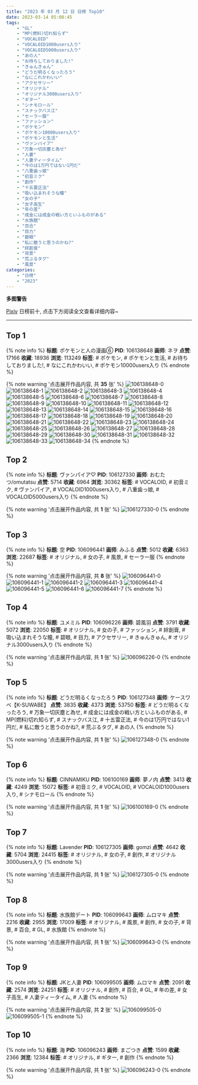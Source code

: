```yaml
---
title: "2023 年 03 月 12 日 日榜 Top10"
date: 2023-03-14 05:08:45
tags:
    - "GL"
    - "MP(燃料)切れ知らず"
    - "VOCALOID"
    - "VOCALOID1000users入り"
    - "VOCALOID5000users入り"
    - "あの人"
    - "お待ちしておりました!"
    - "きゅんきゅん"
    - "どうだ明るくなったろう"
    - "なにこれかわいい"
    - "アクセサリー"
    - "オリジナル"
    - "オリジナル3000users入り"
    - "ギター"
    - "シナモロール"
    - "スナックバス江"
    - "セーラー服"
    - "ファッション"
    - "ポケモン"
    - "ポケモン10000users入り"
    - "ポケモンと生活"
    - "ヴァンパイア"
    - "万象一切灰塵と為せ"
    - "人妻"
    - "人妻ティータイム"
    - "今のは1万円ではない1円だ"
    - "八重歯っ娘"
    - "初音ミク"
    - "創作"
    - "十五雷正法"
    - "吸い込まれそうな瞳"
    - "女の子"
    - "女子高生"
    - "年の差"
    - "成金には成金の戦い方といふものがある"
    - "水族館"
    - "百合"
    - "目力"
    - "碧眼"
    - "私に敵うと思うのかね?"
    - "絆創膏"
    - "背景"
    - "荒ぶるタグ"
    - "風景"
categories:
    - "日榜"
    - "2023"
---
```


<i class="fa fa-triangle-exclamation"></i>**多图警告**<i class="fa fa-triangle-exclamation"></i>

[Pixiv](https://www.pixiv.net/) 日榜前十, 点击下方阅读全文查看详细内容~

<!-- more -->

---

## Top 1

{% note info %}
**标题**: ポケモンと人の漫画⑥
**PID**: 106138648 **画师**: ネヲ
**点赞**: 17166 **收藏**: 18936 **浏览**: 113249
**标签**: # ポケモン, # ポケモンと生活, # お待ちしておりました!, # なにこれかわいい, # ポケモン10000users入り
{% endnote %}

{% note warning '点击展开作品内容, 共 **35** 张' %}
![106138648-0](https://i.pixiv.re/img-original/img/2023/03/12/10/57/59/106138648_p0.png)
![106138648-1](https://i.pixiv.re/img-original/img/2023/03/12/10/57/59/106138648_p1.png)
![106138648-2](https://i.pixiv.re/img-original/img/2023/03/12/10/57/59/106138648_p2.png)
![106138648-3](https://i.pixiv.re/img-original/img/2023/03/12/10/57/59/106138648_p3.png)
![106138648-4](https://i.pixiv.re/img-original/img/2023/03/12/10/57/59/106138648_p4.png)
![106138648-5](https://i.pixiv.re/img-original/img/2023/03/12/10/57/59/106138648_p5.png)
![106138648-6](https://i.pixiv.re/img-original/img/2023/03/12/10/57/59/106138648_p6.png)
![106138648-7](https://i.pixiv.re/img-original/img/2023/03/12/10/57/59/106138648_p7.png)
![106138648-8](https://i.pixiv.re/img-original/img/2023/03/12/10/57/59/106138648_p8.png)
![106138648-9](https://i.pixiv.re/img-original/img/2023/03/12/10/57/59/106138648_p9.png)
![106138648-10](https://i.pixiv.re/img-original/img/2023/03/12/10/57/59/106138648_p10.png)
![106138648-11](https://i.pixiv.re/img-original/img/2023/03/12/10/57/59/106138648_p11.png)
![106138648-12](https://i.pixiv.re/img-original/img/2023/03/12/10/57/59/106138648_p12.png)
![106138648-13](https://i.pixiv.re/img-original/img/2023/03/12/10/57/59/106138648_p13.png)
![106138648-14](https://i.pixiv.re/img-original/img/2023/03/12/10/57/59/106138648_p14.png)
![106138648-15](https://i.pixiv.re/img-original/img/2023/03/12/10/57/59/106138648_p15.png)
![106138648-16](https://i.pixiv.re/img-original/img/2023/03/12/10/57/59/106138648_p16.png)
![106138648-17](https://i.pixiv.re/img-original/img/2023/03/12/10/57/59/106138648_p17.png)
![106138648-18](https://i.pixiv.re/img-original/img/2023/03/12/10/57/59/106138648_p18.png)
![106138648-19](https://i.pixiv.re/img-original/img/2023/03/12/10/57/59/106138648_p19.png)
![106138648-20](https://i.pixiv.re/img-original/img/2023/03/12/10/57/59/106138648_p20.png)
![106138648-21](https://i.pixiv.re/img-original/img/2023/03/12/10/57/59/106138648_p21.png)
![106138648-22](https://i.pixiv.re/img-original/img/2023/03/12/10/57/59/106138648_p22.png)
![106138648-23](https://i.pixiv.re/img-original/img/2023/03/12/10/57/59/106138648_p23.png)
![106138648-24](https://i.pixiv.re/img-original/img/2023/03/12/10/57/59/106138648_p24.png)
![106138648-25](https://i.pixiv.re/img-original/img/2023/03/12/10/57/59/106138648_p25.png)
![106138648-26](https://i.pixiv.re/img-original/img/2023/03/12/10/57/59/106138648_p26.png)
![106138648-27](https://i.pixiv.re/img-original/img/2023/03/12/10/57/59/106138648_p27.png)
![106138648-28](https://i.pixiv.re/img-original/img/2023/03/12/10/57/59/106138648_p28.png)
![106138648-29](https://i.pixiv.re/img-original/img/2023/03/12/10/57/59/106138648_p29.png)
![106138648-30](https://i.pixiv.re/img-original/img/2023/03/12/10/57/59/106138648_p30.png)
![106138648-31](https://i.pixiv.re/img-original/img/2023/03/12/10/57/59/106138648_p31.png)
![106138648-32](https://i.pixiv.re/img-original/img/2023/03/12/10/57/59/106138648_p32.png)
![106138648-33](https://i.pixiv.re/img-original/img/2023/03/12/10/57/59/106138648_p33.png)
![106138648-34](https://i.pixiv.re/img-original/img/2023/03/12/10/57/59/106138648_p34.png)
{% endnote %}

## Top 2

{% note info %}
**标题**: ヴァンパイア♡
**PID**: 106127330 **画师**: おむたつ/omutatsu
**点赞**: 5714 **收藏**: 6964 **浏览**: 30362
**标签**: # VOCALOID, # 初音ミク, # ヴァンパイア, # VOCALOID1000users入り, # 八重歯っ娘, # VOCALOID5000users入り
{% endnote %}

{% note warning '点击展开作品内容, 共 **1** 张' %}
![106127330-0](https://i.pixiv.re/img-original/img/2023/03/12/00/00/44/106127330_p0.jpg)
{% endnote %}

## Top 3

{% note info %}
**标题**: 空
**PID**: 106096441 **画师**: みふる
**点赞**: 5012 **收藏**: 6363 **浏览**: 22687
**标签**: # オリジナル, # 女の子, # 風景, # セーラー服
{% endnote %}

{% note warning '点击展开作品内容, 共 **8** 张' %}
![106096441-0](https://i.pixiv.re/img-original/img/2023/03/11/00/07/20/106096441_p0.png)
![106096441-1](https://i.pixiv.re/img-original/img/2023/03/11/00/07/20/106096441_p1.png)
![106096441-2](https://i.pixiv.re/img-original/img/2023/03/11/00/07/20/106096441_p2.png)
![106096441-3](https://i.pixiv.re/img-original/img/2023/03/11/00/07/20/106096441_p3.png)
![106096441-4](https://i.pixiv.re/img-original/img/2023/03/11/00/07/20/106096441_p4.png)
![106096441-5](https://i.pixiv.re/img-original/img/2023/03/11/00/07/20/106096441_p5.png)
![106096441-6](https://i.pixiv.re/img-original/img/2023/03/11/00/07/20/106096441_p6.png)
![106096441-7](https://i.pixiv.re/img-original/img/2023/03/11/00/07/20/106096441_p7.png)
{% endnote %}

## Top 4

{% note info %}
**标题**: ユメミル
**PID**: 106096226 **画师**: 碧風羽
**点赞**: 3791 **收藏**: 5072 **浏览**: 22050
**标签**: # オリジナル, # 女の子, # ファッション, # 絆創膏, # 吸い込まれそうな瞳, # 碧眼, # 目力, # アクセサリー, # きゅんきゅん, # オリジナル3000users入り
{% endnote %}

{% note warning '点击展开作品内容, 共 **1** 张' %}
![106096226-0](https://i.pixiv.re/img-original/img/2023/03/11/00/03/33/106096226_p0.jpg)
{% endnote %}

## Top 5

{% note info %}
**标题**: どうだ明るくなったろう
**PID**: 106127348 **画师**: ケースワベ【K-SUWABE】
**点赞**: 3835 **收藏**: 4373 **浏览**: 53750
**标签**: # どうだ明るくなったろう, # 万象一切灰塵と為せ, # 成金には成金の戦い方といふものがある, # MP(燃料)切れ知らず, # スナックバス江, # 十五雷正法, # 今のは1万円ではない1円だ, # 私に敵うと思うのかね?, # 荒ぶるタグ, # あの人
{% endnote %}

{% note warning '点击展开作品内容, 共 **1** 张' %}
![106127348-0](https://i.pixiv.re/img-original/img/2023/03/12/00/00/53/106127348_p0.jpg)
{% endnote %}

## Top 6

{% note info %}
**标题**: CINNAMIKU
**PID**: 106100169 **画师**: 夢ノ内
**点赞**: 3413 **收藏**: 4249 **浏览**: 15072
**标签**: # 初音ミク, # VOCALOID, # VOCALOID1000users入り, # シナモロール
{% endnote %}

{% note warning '点击展开作品内容, 共 **1** 张' %}
![106100169-0](https://i.pixiv.re/img-original/img/2023/03/11/02/31/09/106100169_p0.jpg)
{% endnote %}

## Top 7

{% note info %}
**标题**: Lavender
**PID**: 106127305 **画师**: gomzi
**点赞**: 4642 **收藏**: 5704 **浏览**: 24415
**标签**: # オリジナル, # 女の子, # 創作, # オリジナル3000users入り
{% endnote %}

{% note warning '点击展开作品内容, 共 **1** 张' %}
![106127305-0](https://i.pixiv.re/img-original/img/2023/03/12/00/00/33/106127305_p0.jpg)
{% endnote %}

## Top 8

{% note info %}
**标题**: 水族館デート
**PID**: 106099643 **画师**: ムロマキ
**点赞**: 2216 **收藏**: 2955 **浏览**: 17009
**标签**: # オリジナル, # 風景, # 創作, # 女の子, # 背景, # 百合, # GL, # 水族館
{% endnote %}

{% note warning '点击展开作品内容, 共 **1** 张' %}
![106099643-0](https://i.pixiv.re/img-original/img/2023/03/11/02/04/17/106099643_p0.jpg)
{% endnote %}

## Top 9

{% note info %}
**标题**: JKと人妻
**PID**: 106099505 **画师**: ムロマキ
**点赞**: 2091 **收藏**: 2574 **浏览**: 24251
**标签**: # オリジナル, # 創作, # 百合, # GL, # 年の差, # 女子高生, # 人妻ティータイム, # 人妻
{% endnote %}

{% note warning '点击展开作品内容, 共 **2** 张' %}
![106099505-0](https://i.pixiv.re/img-original/img/2023/03/11/01/59/00/106099505_p0.jpg)
![106099505-1](https://i.pixiv.re/img-original/img/2023/03/11/01/59/00/106099505_p1.jpg)
{% endnote %}

## Top 10

{% note info %}
**标题**: 海
**PID**: 106096243 **画师**: まごつき
**点赞**: 1599 **收藏**: 2366 **浏览**: 12384
**标签**: # オリジナル, # ギター, # 創作
{% endnote %}

{% note warning '点击展开作品内容, 共 **1** 张' %}
![106096243-0](https://i.pixiv.re/img-original/img/2023/03/11/00/03/43/106096243_p0.png)
{% endnote %}
